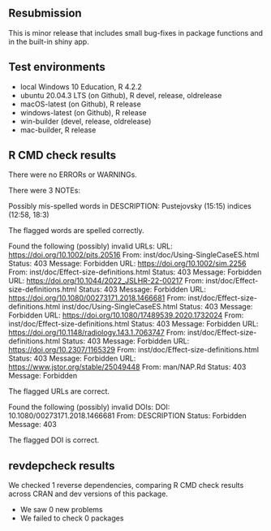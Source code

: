## Resubmission

This is minor release that includes small bug-fixes in package functions and in the built-in shiny app.

## Test environments

* local Windows 10 Education, R 4.2.2
* ubuntu 20.04.3 LTS (on Github), R devel, release, oldrelease
* macOS-latest (on Github), R release
* windows-latest (on Github), R release
* win-builder (devel, release, oldrelease)
* mac-builder, R release

## R CMD check results

There were no ERRORs or WARNINGs. 

There were 3 NOTEs:

Possibly mis-spelled words in DESCRIPTION:
  Pustejovsky (15:15)
  indices (12:58, 18:3)
  
  The flagged words are spelled correctly.
  
Found the following (possibly) invalid URLs:
  URL: https://doi.org/10.1002/pits.20516
    From: inst/doc/Using-SingleCaseES.html
    Status: 403
    Message: Forbidden
  URL: https://doi.org/10.1002/sim.2256
    From: inst/doc/Effect-size-definitions.html
    Status: 403
    Message: Forbidden
  URL: https://doi.org/10.1044/2022_JSLHR-22-00217
    From: inst/doc/Effect-size-definitions.html
    Status: 403
    Message: Forbidden
  URL: https://doi.org/10.1080/00273171.2018.1466681
    From: inst/doc/Effect-size-definitions.html
          inst/doc/Using-SingleCaseES.html
    Status: 403
    Message: Forbidden
  URL: https://doi.org/10.1080/17489539.2020.1732024
    From: inst/doc/Effect-size-definitions.html
    Status: 403
    Message: Forbidden
  URL: https://doi.org/10.1148/radiology.143.1.7063747
    From: inst/doc/Effect-size-definitions.html
    Status: 403
    Message: Forbidden
  URL: https://doi.org/10.2307/1165329
    From: inst/doc/Effect-size-definitions.html
    Status: 403
    Message: Forbidden
  URL: https://www.jstor.org/stable/25049448
    From: man/NAP.Rd
    Status: 403
    Message: Forbidden
    
  The flagged URLs are correct.

Found the following (possibly) invalid DOIs:
  DOI: 10.1080/00273171.2018.1466681
    From: DESCRIPTION
    Status: Forbidden
    Message: 403
    
  The flagged DOI is correct.
  
## revdepcheck results

We checked 1 reverse dependencies, comparing R CMD check results across CRAN and dev versions of this package.

 * We saw 0 new problems
 * We failed to check 0 packages
